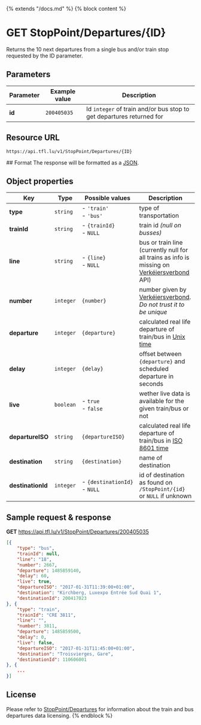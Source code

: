{% extends "/docs.md" %}
{% block content %}
# GET StopPoint/Departures/{ID}
Returns the 10 next departures from a single bus and/or train stop requested by the ID parameter.

## Parameters
| Parameter         | Example value                   | Description |
| ----------------- | ------------------------------- | ----------- |
| **id** | `200405035` | Id `integer` of train and/or bus stop to get departures returned for |

## Resource URL
    https://api.tfl.lu/v1/StopPoint/Departures/{ID}

## Format
The response will be formatted as a [JSON](https://en.wikipedia.org/wiki/JSON).

## Object properties
| Key               | Type      | Possible values                   | Description |
| ----------------- | --------- | --------------------------------- | ----------- |
| **type**          | `string`  | - `'train'`<br />- `'bus'`        | type of transportation |
| **trainId**       | `string`  | - `{trainId}`<br />- `NULL`       | train id _(null on busses)_ |
| **line**          | `string`  | - `{line}`<br />- `NULL`          | bus or train line (currently null for all trains as info is missing on [Verkéiersverbond](https://data.public.lu/en/organizations/mobiliteitszentral/) API) |
| **number**        | `integer` | `{number}`                        | number given by [Verkéiersverbond](https://data.public.lu/en/organizations/mobiliteitszentral/). _Do not trust it to be unique_ |
| **departure**     | `integer` | `{departure}`                     | calculated real life departure of train/bus in [Unix time](https://en.wikipedia.org/wiki/Unix_time) |
| **delay**         | `integer` | `{delay}`                         | offset between `{departure}` and scheduled departure in seconds |
| **live**          | `boolean` | - `true`<br />- `false`           | wether live data is available for the given train/bus or not |
| **departureISO**  | `string`  | `{departureISO}`                  | calculated real life departure of train/bus in [ISO 8601 time](https://en.wikipedia.org/wiki/ISO_8601) |
| **destination**   | `string`  | `{destination}`                   | name of destination |
| **destinationId** | `integer` | <nobr>- `{destinationId}`</nobr><br />- `NULL` | id of destination as found on `/StopPoint/{id}` or `NULL` if unknown |

## Sample request & response
**GET** https://api.tfl.lu/v1/StopPoint/Departures/200405035
```json
[{
	"type": "bus",
	"trainId": null,
	"line": "18",
	"number": 2667,
	"departure": 1485859140,
	"delay": 60,
	"live": true,
	"departureISO": "2017-01-31T11:39:00+01:00",
	"destination": "Kirchberg, Luxexpo Entrée Sud Quai 1",
	"destinationId": 200417023
}, {
    "type": "train",
    "trainId": "CRE 3811",
    "line": "",
    "number": 3811,
    "departure": 1485859500,
    "delay": 0,
    "live": false,
    "departureISO": "2017-01-31T11:45:00+01:00",
    "destination": "Troisvierges, Gare",
    "destinationId": 110606001
}, {
	...
}]
```

## License
Please refer to [StopPoint/Departures](/RESTAPIs/StopPoint-Departures.md#license) for information about the train and bus departures data licensing.
{% endblock %}
